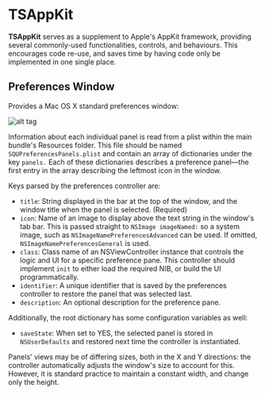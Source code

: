 # TSAppKit
**TSAppKit** serves as a supplement to Apple's AppKit framework, providing several commonly-used functionalities, controls, and behaviours. This encourages code re-use, and saves time by having code only be implemented in one single place.

## Preferences Window
Provides a Mac OS X standard preferences window:

![alt tag](https://raw.github.com/tristanseifert/TSAppKit/master/Screenshots/prefs1.png)

Information about each individual panel is read from a plist within the main bundle's Resources folder. This file should be named `SQUPreferencesPanels.plist` and contain an array of dictionaries under the key `panels.` Each of these dictionaries describes a preference panel—the first entry in the array describing the leftmost icon in the window.

Keys parsed by the preferences controller are:

* `title`: String displayed in the bar at the top of the window, and the window title when the panel is selected. (Required)
* `icon`: Name of an image to display above the text string in the window's tab bar. This is passed straight to `NSImage imageNamed:` so a system image, such as `NSImageNamePreferencesAdvanced` can be used. If omitted, `NSImageNamePreferencesGeneral` is used.
* `class`: Class name of an NSViewController instance that controls the logic and UI for a specific preference pane. This controller should implement `init` to either load the required NIB, or build the UI programmatically.
* `identifier`: A unique identifier that is saved by the preferences controller to restore the panel that was selected last.
* `description`: An optional description for the preference pane.

Additionally, the root dictionary has some configuration variables as well:

* `saveState`: When set to YES, the selected panel is stored in `NSUserDefaults` and restored next time the controller is instantiated.

Panels' views may be of differing sizes, both in the X and Y directions: the controller automatically adjusts the window's size to account for this. However, it is standard practice to maintain a constant width, and change only the height.